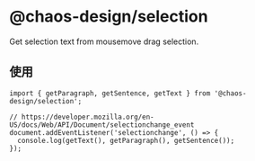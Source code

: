 # @chaos-design/selection

Get selection text from mousemove drag selection.

## 使用

```tsx
import { getParagraph, getSentence, getText } from '@chaos-design/selection';

// https://developer.mozilla.org/en-US/docs/Web/API/Document/selectionchange_event
document.addEventListener('selectionchange', () => {
  console.log(getText(), getParagraph(), getSentence());
});
```
